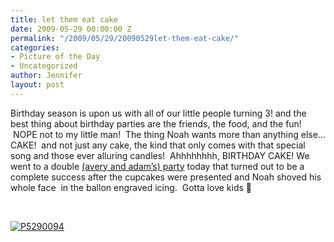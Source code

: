 ```yaml
---
title: let them eat cake
date: 2009-05-29 00:00:00 Z
permalink: "/2009/05/29/20090529let-them-eat-cake/"
categories:
- Picture of the Day
- Uncategorized
author: Jennifer
layout: post
---
```


Birthday season is upon us with all of our little people turning 3! and the best thing about birthday parties are the friends, the food, and the fun!  NOPE not to my little man!  The thing Noah wants more than anything else&#8230; CAKE!  and not just any cake, the kind that only comes with that special song and those ever alluring candles!  Ahhhhhhhh, BIRTHDAY CAKE! We went to a double <a title="(avery and adam's)" href="http://www.flickr.com/photos/jenniferandJennifers_photos/sets/72157618981958776/" target="_blank">(avery and adam&#8217;s) party</a> today that turned out to be a complete success after the cupcakes were presented and Noah shoved his whole face  in the ballon engraved icing.  Gotta love kids 🙂

 

<span style="color: #0000ee; text-decoration: underline;"><a class="flickr-image alignnone" title="P5290094" href="http://www.flickr.com/photos/jenniferandJennifers_photos/3576721889/"></a><a class="flickr-image alignnone" title="P5290094" href="http://www.flickr.com/photos/jenniferandJennifers_photos/3576721889/"><img src="http://farm4.static.flickr.com/3339/3576721889_df600e8b6b_m.jpg" alt="P5290094" /></a></span>
